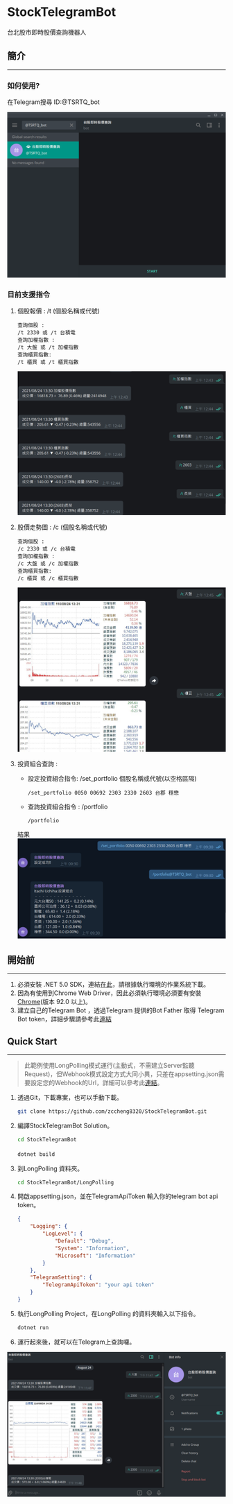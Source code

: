# StockTelegramBot

台北股市即時股價查詢機器人

## 簡介

---

### 如何使用?

在Telegram搜尋 ID:@TSRTQ_bot

![sarch](https://raw.githubusercontent.com/zccheng8320/StockTelegramBot/master/img/sarch.png)

### 目前支援指令

1. 個股報價 : /t (個股名稱或代號)

    ``` telegram command
    查詢個股 :
    /t 2330 或 /t 台積電
    查詢加權指數 :
    /t 大盤 或 /t 加權指數
    查詢櫃買指數:
    /t 櫃買 或 /t 櫃買指數
    ```

    ![text](https://raw.githubusercontent.com/zccheng8320/StockTelegramBot/master/img/text.png)

2. 股價走勢圖 : /c  (個股名稱或代號)

    ``` telegram command
    查詢個股 :
    /c 2330 或 /c 台積電
    查詢加權指數 :
    /c 大盤 或 /c 加權指數
    查詢櫃買指數:
    /c 櫃買 或 /c 櫃買指數
    ```

    ![chart](https://raw.githubusercontent.com/zccheng8320/StockTelegramBot/master/img/chart.png)

3. 投資組合查詢 : 

    * 設定投資組合指令: /set_portfolio 個股名稱或代號(以空格區隔)
         
        ``` telegram command
        /set_portfolio 0050 00692 2303 2330 2603 台郡 穩懋
        ```

    * 查詢投資組合指令 : /portfolio

        ``` telegram command
        /portfolio
        ```

    結果
    ![portfolio](https://raw.githubusercontent.com/zccheng8320/StockTelegramBot/master/img/portfolio.png)

## 開始前

---

1. 必須安裝 .NET 5.0 SDK，連結[在此](https://dotnet.microsoft.com/download)，請根據執行環境的作業系統下載。
2. 因為有使用到Chrome Web Driver，因此必須執行環境必須要有安裝[Chrome](https://www.google.com/intl/zh-TW/chrome/?brand=FKPE&gclid=Cj0KCQjwsZKJBhC0ARIsAJ96n3VDJ_X1xFONlf40caWSU3EacqzJ_XdvoWRnYGD1z0ZCja0hc3AY0AQaAvOIEALw_wcB&gclsrc=aw.ds)(版本 92.0 以上)。
3. 建立自己的Telegram Bot ，透過Telegram 提供的Bot Father 取得 Telegram Bot token，詳細步驟請參考此[連結](https://core.telegram.org/bots#6-botfather)


## Quick Start

---

> 此範例使用LongPolling模式運行(主動式，不需建立Server監聽Request)，但Webhook模式設定方式大同小異，只差在appsetting.json需要設定您的Webhook的Url，詳細可以參考此[連結](https://github.com/zccheng8320/TelegramBotExtensions)。

1. 透過Git，下載專案，也可以手動下載。

    ```bash
    git clone https://github.com/zccheng8320/StockTelegramBot.git
    ```

2. 編譯StockTelegramBot Solution。

    ```bash
    cd StockTelegramBot

    dotnet build
    ```

3. 到LongPolling 資料夾。

    ```bash
    cd StockTelegramBot/LongPolling
    ```

4. 開啟appsetting.json，並在TelegramApiToken 輸入你的telegram bot api token。

    ```json
    {
        "Logging": {
            "LogLevel": {
                "Default": "Debug",
                "System": "Information",
                "Microsoft": "Information"
            }
        },
        "TelegramSetting": {
            "TelegramApiToken": "your api token"
        }
    }
    ```

5. 執行LongPolling Project，在LongPolling 的資料夾輸入以下指令。

    ```bash
    dotnet run
    ```

6. 運行起來後，就可以在Telegram上查詢囉。

![demo](https://raw.githubusercontent.com/zccheng8320/StockTelegramBot/master/img/demo.png)
